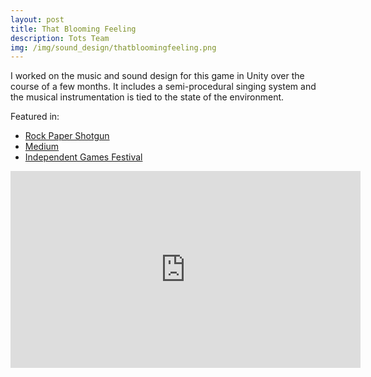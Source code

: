 ```yaml
---
layout: post
title: That Blooming Feeling
description: Tots Team
img: /img/sound_design/thatbloomingfeeling.png
---
```


I worked on the music and sound design for this game in Unity over the course of a few months. It includes a semi-procedural singing system and the musical instrumentation is tied to the state of the environment.

Featured in:
- [Rock Paper Shotgun](https://www.rockpapershotgun.com/2017/06/16/that-blooming-feeling)
- [Medium](https://medium.com/owen-ketillson/that-blooming-feeling-itch-game-of-the-week-52aa82236c8e)
- [Independent Games Festival](http://www.igf.com/blooming-feeling)


<iframe width="560" height="315" src="https://www.youtube.com/embed/sWwpt26NH24" frameborder="0" allow="autoplay; encrypted-media" allowfullscreen></iframe>